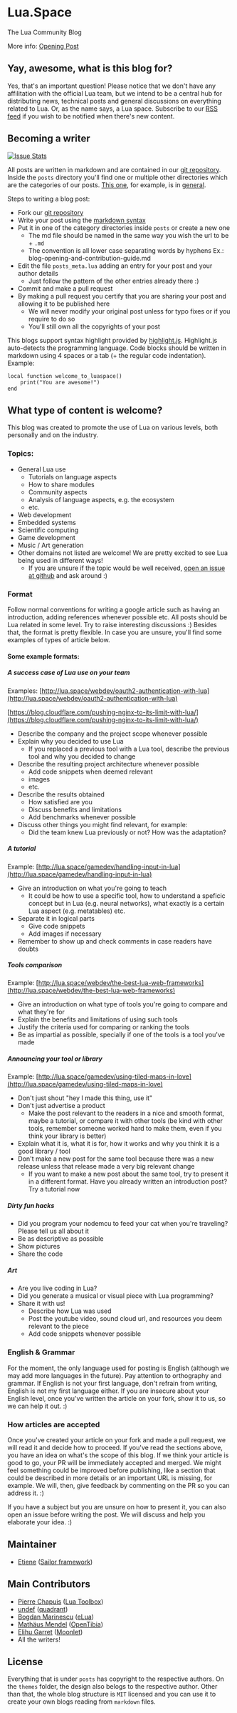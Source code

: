 # Lua.Space
The Lua Community Blog 

More info:  [Opening Post](http://lua.space/general/blog-opening-and-contribution-guide)

## Yay, awesome, what is this blog for?
Yes, that's an important question! Please notice that we don't have any affilitation with the official Lua team, but we intend to be a central hub for distributing news, technical posts and general discussions on everything related to Lua. Or, as the name says, a Lua space. Subscribe to our [RSS feed](http://feeds.feedburner.com/Luaspace) if you wish to be notified when there's new content.

## Becoming a writer
[![Issue Stats](http://issuestats.com/github/Etiene/lua.space/badge/pr)](http://issuestats.com/github/Etiene/lua.space)

All posts are written in markdown and are contained in our [git repository](https://github.com/Etiene/lua.space). Inside the `posts` directory you'll find one or multiple other directories which are the categories of our posts. [This one](http://lua.space/general/blog-opening-and-contribution-guide), for example, is in [general](https://github.com/Etiene/lua.space/tree/master/posts/general).  

Steps to writing a blog post:

* Fork our [git repository](https://github.com/Etiene/lua.space)
* Write your post using the [markdown syntax](https://help.github.com/articles/markdown-basics/)
* Put it in one of the category directories inside `posts` or create a new one
   *  The md file should be named in the same way you wish the url to be + `.md`
   *  The convention is all lower case separating words by hyphens Ex.: blog-opening-and-contribution-guide.md
* Edit the file `posts_meta.lua` adding an entry for your post and your author details
   *  Just follow the pattern of the other entries already there :)
* Commit and make a pull request
* By making a pull request you certify that you are sharing your post and allowing it to be published here
   *  We will never modify your original post unless for typo fixes or if you require to do so 
   *  You'll still own all the copyrights of your post

This blogs support syntax highlight provided by [highlight.js](http://highlightjs.org). Highlight.js auto-detects the programming language. Code blocks should be written in markdown using 4 spaces or a tab (+ the regular code indentation). Example:

	local function welcome_to_luaspace()
		print("You are awesome!")
	end

## What type of content is welcome?
This blog was created to promote the use of Lua on various levels, both personally and on the industry.

### Topics:
* General Lua use
	* Tutorials on language aspects
	* How to share modules
	* Community aspects
	* Analysis of language aspects, e.g. the ecosystem
	* etc.
* Web development
* Embedded systems
* Scientific computing
* Game development
* Music / Art generation
* Other domains not listed are welcome! We are pretty excited to see Lua being used in different ways!
	* If you are unsure if the topic would be well received, [open an issue at github](https://github.com/Etiene/lua.space/issues) and ask around :) 

### Format
 Follow normal conventions for writing a google article such as having an introduction, adding references whenever possible etc. All posts should be Lua related in some level. Try to raise interesting discussions :) Besides that, the format is pretty flexible. In case you are unsure, you'll find some examples of types of article below. 
 
#### Some example formats: 
##### A success case of Lua use on your team
Examples: [http://lua.space/webdev/oauth2-authentication-with-lua](http://lua.space/webdev/oauth2-authentication-with-lua)

[https://blog.cloudflare.com/pushing-nginx-to-its-limit-with-lua/](https://blog.cloudflare.com/pushing-nginx-to-its-limit-with-lua/)

* Describe the company and the project scope whenever possible
* Explain why you decided to use Lua
	* If you replaced a previous tool with a Lua tool, describe the previous tool and why you decided to change
* Describe the resulting project architecture whenever possible 
	* Add code snippets when deemed relevant
	* images
	* etc.
* Describe the results obtained
	* How satisfied are you
	* Discuss benefits and limitations
	* Add benchmarks whenever possible
* Discuss other things you might find relevant, for example:
	* Did the team knew Lua previously or not? How was the adaptation?

##### A tutorial
Example: [http://lua.space/gamedev/handling-input-in-lua](http://lua.space/gamedev/handling-input-in-lua)

* Give an introduction on what you're going to teach
	* It could be how to use a specific tool, how to understand a speficic concept but in Lua (e.g. neural networks), what exactly is a certain Lua aspect (e.g. metatables) etc. 
* Separate it in logical parts
	* Give code snippets
	* Add images if necessary
* Remember to show up and check comments in case readers have doubts

##### Tools comparison 
Example: [http://lua.space/webdev/the-best-lua-web-frameworks](http://lua.space/webdev/the-best-lua-web-frameworks)

* Give an introduction on what type of tools you're going to compare and what they're for
* Explain the benefits and limitations of using such tools
* Justify the criteria used for comparing or ranking the tools
* Be as impartial as possible, specially if one of the tools is a tool you've made

##### Announcing your tool or library
Example: [http://lua.space/gamedev/using-tiled-maps-in-love](http://lua.space/gamedev/using-tiled-maps-in-love)

* Don't just shout "hey I made this thing, use it"
* Don't just advertise a product 
	* Make the post relevant to the readers in a nice and smooth format, maybe a tutorial, or compare it with other tools (be kind with other tools, remember someone worked hard to make them, even if you think your library is better)
* Explain what it is, what it is for, how it works and why you think it is a good library / tool
* Don't make a new post for the same tool because there was a new release unless that release made a very big relevant change
	* If you want to make a new post about the same tool, try to present it in a different format. Have you already written an introduction post? Try a tutorial now 

##### Dirty fun hacks

* Did you program your nodemcu to feed your cat when you're traveling? Please tell us all about it
* Be as descriptive as possible
* Show pictures
* Share the code

##### Art

* Are you live coding in Lua?
* Did you generate a musical or visual piece with Lua programming?
* Share it with us!
	* Describe how Lua was used
	* Post the youtube video, sound cloud url, and resources you deem relevant to the piece
	* Add code snippets whenever possible

### English & Grammar
For the moment, the only language used for posting is English (although we may add more languages in the future). Pay attention to orthography and grammar. If English is not your first language, don't refrain from writing, English is not my first language either. If you are insecure about your English level, once you've written the article on your fork, show it to us, so we can help it out. :)

### How articles are accepted
Once you've created your article on your fork and made a pull request, we will read it and decide how to proceed. If you've read the sections above, you have an idea on what's the scope of this blog. If we think your article is good to go, your PR will be immediately accepted and merged. We might feel something could be improved before publishing, like a section that could be described in more details or an important URL is missing, for example. We will, then, give feedback by commenting on the PR so you can address it. :)

If you have a subject but you are unsure on how to present it, you can also open an issue before writing the post. We will discuss and help you elaborate your idea. :) 


## Maintainer
 * [Etiene](http://twitter.com/etiene_d) ([Sailor framework](http://sailorproject.org))

## Main Contributors
* [Pierre Chapuis](https://twitter.com/pchapuis) ([Lua Toolbox](https://lua-toolbox.com/))
* [undef](https://twitter.com/undefdev) ([quadrant](http://quadrantgame.com/))
* [Bogdan Marinescu](https://twitter.com/bogdanm78) ([eLua](http://eluaproject.net))
* [Mathäus Mendel](https://twitter.com/mathausmendel) ([OpenTibia](https://github.com/opentibia/ )) 
* [Elihu Garret](https://twitter.com/Mr_Auk) ([Moonlet](https://github.com/elihugarret/Moonlet))
* All the writers!

## License

Everything that is under `posts` has copyright to the respective authors. On the `themes` folder, the design also belogs to the respective author. Other than that, the whole blog structure is `MIT` licensed and you can use it to create your own blogs reading from `markdown` files.
